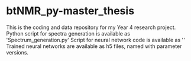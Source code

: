 # btNMR_py-master_thesis
This is the coding and data repository for my Year 4 research project.
Python script for spectra generation is available as 'Spectrum_generation.py'
Script for neural network code is available as ''
Trained neural networks are available as h5 files, named with parameter versions.
